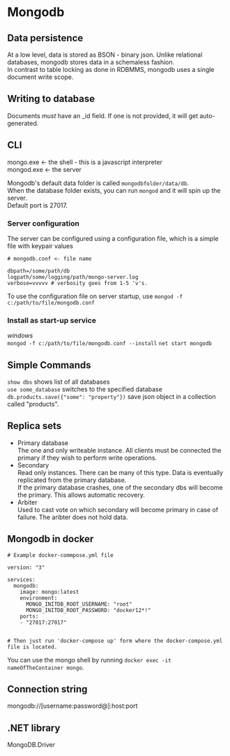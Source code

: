 # Mongodb

## Data persistence
At a low level, data is stored as BSON - binary json. Unlike relational databases, mongodb stores data in a schemaless fashion.  
In contrast to table locking as done in RDBMMS, mongodb uses a single document write scope.  

## Writing to database
Documents _must_ have an _id field. If one is not provided, it will get auto-generated.  


## CLI
mongo.exe <- the shell - this is a javascript interpreter  
mongod.exe <- the server  

Mongodb's default data folder is called `mongodbfolder/data/db`.  
When the database folder exists, you can run `mongod` and it will spin up the server.   
Default port is 27017.  

### Server configuration
The server can be configured using a configuration file, which is a simple file with keypair values   
```
# mongodb.conf <- file name

dbpath=/some/path/db
logpath/some/logging/path/mongo-server.log
verbose=vvvvv # verbosity goes from 1-5 'v's.
```  

To use the configuration file on server startup, use `mongod -f c:/path/to/file/mongodb.conf`

### Install as start-up service
_windows_   
`mongod -f c:/path/to/file/mongodb.conf --install`
`net start mongodb`  


## Simple Commands
`show dbs` shows list of all databases  
`use some_database` switches to the specified database  
`db.products.save({"some": "property"})` save json object in a collection called "products".  

## Replica sets
- Primary database  
    The one and only writeable instance. All clients must be connected the primary if they wish to perform write operations.  
- Secondary  
    Read only instances. There can be many of this type. Data is eventually replicated from the primary database.  
    If the primary database crashes, one of the secondary dbs will become the primary. This allows automatic recovery. 
- Arbiter  
    Used to cast vote on which secondary will become primary in case of failure. The aribter does not hold data.  


## Mongodb in docker

```
# Example docker-commpose.yml file

version: "3"

services:
  mongodb:
    image: mongo:latest
    environment:
      MONGO_INITDB_ROOT_USERNAME: "root"
      MONGO_INITDB_ROOT_PASSWORD: "docker12*!"
    ports:
    - "27017:27017"


# Then just run 'docker-compose up' form where the docker-compose.yml file is located.
```  

You can use the mongo shell by running `docker exec -it nameOfTheContainer mongo`.  

## Connection string
mongodb://[username:password@]:host:port

## .NET library
MongoDB.Driver